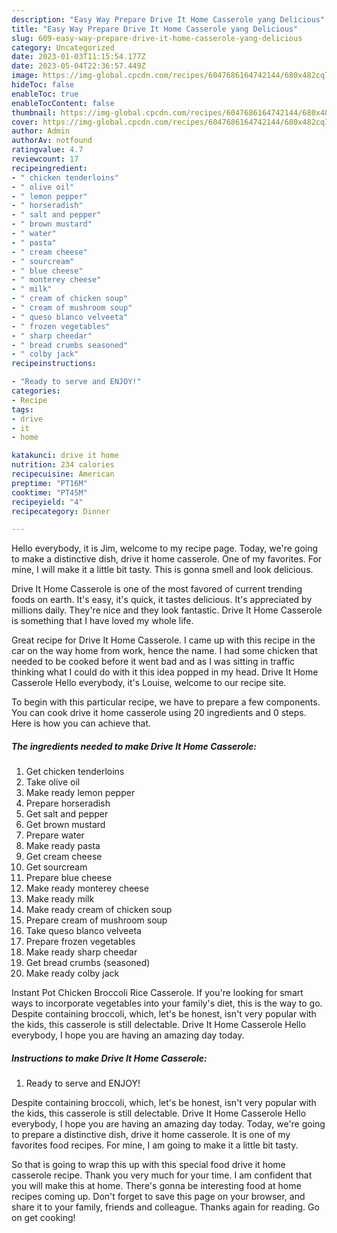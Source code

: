 ```yaml
---
description: "Easy Way Prepare Drive It Home Casserole yang Delicious"
title: "Easy Way Prepare Drive It Home Casserole yang Delicious"
slug: 609-easy-way-prepare-drive-it-home-casserole-yang-delicious
category: Uncategorized
date: 2023-01-03T11:15:54.177Z
date: 2023-05-04T22:36:57.449Z
image: https://img-global.cpcdn.com/recipes/6047686164742144/680x482cq70/drive-it-home-casserole-recipe-main-photo.jpg
hideToc: false
enableToc: true
enableTocContent: false
thumbnail: https://img-global.cpcdn.com/recipes/6047686164742144/680x482cq70/drive-it-home-casserole-recipe-main-photo.jpg
cover: https://img-global.cpcdn.com/recipes/6047686164742144/680x482cq70/drive-it-home-casserole-recipe-main-photo.jpg
author: Admin
authorAv: notfound
ratingvalue: 4.7
reviewcount: 17
recipeingredient:
- " chicken tenderloins"
- " olive oil"
- " lemon pepper"
- " horseradish"
- " salt and pepper"
- " brown mustard"
- " water"
- " pasta"
- " cream cheese"
- " sourcream"
- " blue cheese"
- " monterey cheese"
- " milk"
- " cream of chicken soup"
- " cream of mushroom soup"
- " queso blanco velveeta"
- " frozen vegetables"
- " sharp cheedar"
- " bread crumbs seasoned"
- " colby jack"
recipeinstructions:

- "Ready to serve and ENJOY!"
categories:
- Recipe
tags:
- drive
- it
- home

katakunci: drive it home 
nutrition: 234 calories
recipecuisine: American
preptime: "PT16M"
cooktime: "PT45M"
recipeyield: "4"
recipecategory: Dinner

---
```



Hello everybody, it is Jim, welcome to my recipe page. Today, we're going to make a distinctive dish, drive it home casserole. One of my favorites. For mine, I will make it a little bit tasty. This is gonna smell and look delicious.

Drive It Home Casserole is one of the most favored of current trending foods on earth. It's easy, it's quick, it tastes delicious. It's appreciated by millions daily. They're nice and they look fantastic. Drive It Home Casserole is something that I have loved my whole life.

Great recipe for Drive It Home Casserole. I came up with this recipe in the car on the way home from work, hence the name. I had some chicken that needed to be cooked before it went bad and as I was sitting in traffic thinking what I could do with it this idea popped in my head. Drive It Home Casserole Hello everybody, it&#39;s Louise, welcome to our recipe site.


To begin with this particular recipe, we have to prepare a few components. You can cook drive it home casserole using 20 ingredients and 0 steps. Here is how you can achieve that.

<!--inarticleads1-->

##### The ingredients needed to make Drive It Home Casserole:

1. Get  chicken tenderloins
1. Take  olive oil
1. Make ready  lemon pepper
1. Prepare  horseradish
1. Get  salt and pepper
1. Get  brown mustard
1. Prepare  water
1. Make ready  pasta
1. Get  cream cheese
1. Get  sourcream
1. Prepare  blue cheese
1. Make ready  monterey cheese
1. Make ready  milk
1. Make ready  cream of chicken soup
1. Prepare  cream of mushroom soup
1. Take  queso blanco velveeta
1. Prepare  frozen vegetables
1. Make ready  sharp cheedar
1. Get  bread crumbs (seasoned)
1. Make ready  colby jack


Instant Pot Chicken Broccoli Rice Casserole. If you&#39;re looking for smart ways to incorporate vegetables into your family&#39;s diet, this is the way to go. Despite containing broccoli, which, let&#39;s be honest, isn&#39;t very popular with the kids, this casserole is still delectable. Drive It Home Casserole Hello everybody, I hope you are having an amazing day today. 

<!--inarticleads2-->

##### Instructions to make Drive It Home Casserole:


1. Ready to serve and ENJOY!

Despite containing broccoli, which, let&#39;s be honest, isn&#39;t very popular with the kids, this casserole is still delectable. Drive It Home Casserole Hello everybody, I hope you are having an amazing day today. Today, we&#39;re going to prepare a distinctive dish, drive it home casserole. It is one of my favorites food recipes. For mine, I am going to make it a little bit tasty. 

So that is going to wrap this up with this special food drive it home casserole recipe. Thank you very much for your time. I am confident that you will make this at home. There's gonna be interesting food at home recipes coming up. Don't forget to save this page on your browser, and share it to your family, friends and colleague. Thanks again for reading. Go on get cooking!
